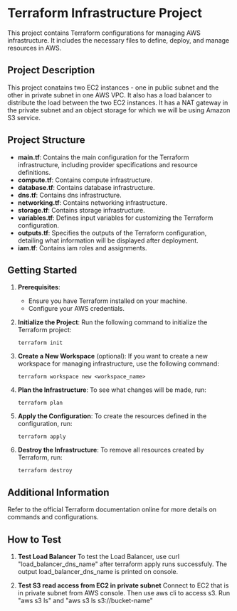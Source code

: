 # Terraform Infrastructure Project

This project contains Terraform configurations for managing AWS infrastructure. It includes the necessary files to define, deploy, and manage resources in AWS.

## Project Description

This project conatains two EC2 instances - one in public subnet and the other in private subnet in one AWS VPC. It also has a load balancer to distribute the load between the two EC2 instances. It has a NAT gateway in the private subnet and an object storage for which we will be using Amazon S3 service.

## Project Structure

- **main.tf**: Contains the main configuration for the Terraform infrastructure, including provider specifications and resource definitions.
- **compute.tf**: Contains compute infrastructure.
- **database.tf**: Contains database infrastructure.
- **dns.tf**: Contains dns infrastructure.
- **networking.tf**: Contains networking infrastructure.
- **storage.tf**: Contains storage infrastructure.
- **variables.tf**: Defines input variables for customizing the Terraform configuration.
- **outputs.tf**: Specifies the outputs of the Terraform configuration, detailing what information will be displayed after deployment.
- **iam.tf**: Contains iam roles and assignments.

## Getting Started

1. **Prerequisites**:
   - Ensure you have Terraform installed on your machine.
   - Configure your AWS credentials.

2. **Initialize the Project**:
   Run the following command to initialize the Terraform project:
   ```
   terraform init
   ```

3. **Create a New Workspace** (optional):
   If you want to create a new workspace for managing infrastructure, use the following command:
   ```
   terraform workspace new <workspace_name>
   ```

4. **Plan the Infrastructure**:
   To see what changes will be made, run:
   ```
   terraform plan
   ```

5. **Apply the Configuration**:
   To create the resources defined in the configuration, run:
   ```
   terraform apply
   ```

6. **Destroy the Infrastructure**:
   To remove all resources created by Terraform, run:
   ```
   terraform destroy
   ```

## Additional Information

Refer to the official Terraform documentation online for more details on commands and configurations.

## How to Test

1. **Test Load Balancer**
   To test the Load Balancer, use curl "load_balancer_dns_name" after terraform apply runs successfuly. The output load_balancer_dns_name is printed on console.

2. **Test S3 read access from EC2 in private subnet**
   Connect to EC2 that is in private subnet from AWS console. Then use aws cli to access s3. Run "aws s3 ls" and "aws s3 ls s3://bucket-name"